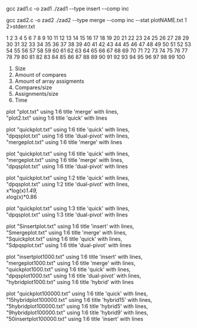 gcc zad1.c -o zad1
./zad1 --type insert --comp inc

gcc zad2.c -o zad2
./zad2 --type merge --comp inc --stat plotNAME.txt 1 2>stderr.txt

1 2 3 4 5 6 7 8 9 10 11 12 13 14 15 16 17 18 19 20 21 22 23 24 25 26 27 28 29 30 31 32 33 34 35 36 37 38 39 40 41 42 43 44 45 46 47 48 49 50 51 52 53 54 55 56 57 58 59 60 61 62 63 64 65 66 67 68 69 70 71 72 73 74 75 76 77 78 79 80 81 82 83 84 85 86 87 88 89 90 91 92 93 94 95 96 97 98 99 100



1. Size
2. Amount of compares
3. Amount of array assigments
4. Compares/size
5. Assignments/size
6. Time

plot "plot.txt" using 1:6 title 'merge' with lines, \
"plot2.txt" using 1:6 title 'quick' with lines

plot "quickplot.txt" using 1:6 title 'quick' with lines, \
"dpqsplot.txt" using 1:6 title 'dual-pivot' with lines, \
"mergeplot.txt" using 1:6 title 'merge' with lines

plot "quickplot.txt" using 1:6 title 'quick' with lines, \
"mergeplot.txt" using 1:6 title 'merge' with lines, \
"dpqsplot.txt" using 1:6 title 'dual-pivot' with lines

plot "quickplot.txt" using 1:2 title 'quick' with lines, \
"dpqsplot.txt" using 1:2 title 'dual-pivot' with lines, \
x*log(x)*1.49, \
x*log(x)*0.86

plot "quickplot.txt" using 1:3 title 'quick' with lines, \
"dpqsplot.txt" using 1:3 title 'dual-pivot' with lines

plot "Sinsertplot.txt" using 1:6 title 'insert' with lines, \
"Smergeplot.txt" using 1:6 title 'merge' with lines, \
"Squickplot.txt" using 1:6 title 'quick' with lines, \
"Sdpqsplot.txt" using 1:6 title 'dual-pivot' with lines

plot "insertplot1000.txt" using 1:6 title 'insert' with lines, \
"mergeplot1000.txt" using 1:6 title 'merge' with lines, \
"quickplot1000.txt" using 1:6 title 'quick' with lines, \
"dpqsplot1000.txt" using 1:6 title 'dual-pivot' with lines, \
"hybridplot1000.txt" using 1:6 title 'hybrid' with lines

plot "quickplot100000.txt" using 1:6 title 'quick' with lines, \
"15hybridplot100000.txt" using 1:6 title 'hybrid15' with lines, \
"5hybridplot100000.txt" using 1:6 title 'hybrid5' with lines, \
"9hybridplot100000.txt" using 1:6 title 'hybrid9' with lines, \
"50insertplot100000.txt" using 1:6 title 'insert' with lines